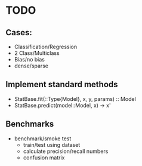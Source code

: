 # TODO

## Cases:
+ Classification/Regression
+ 2 Class/Multiclass
+ Bias/no bias
+ dense/sparse

## Implement standard methods
+ StatBase.fit(::Type{Model}, x, y, params) :: Model
+ StatBase.predict(model::Model, x) -> x'

## Benchmarks
- benchmark/smoke test
  + train/test using dataset
  + calculate precision/recall numbers
  - confusion matrix
